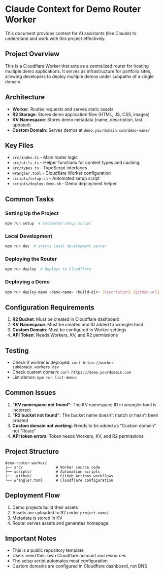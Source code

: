 # Claude Context for Demo Router Worker

This document provides context for AI assistants (like Claude) to understand and work with this project effectively.

## Project Overview

This is a Cloudflare Worker that acts as a centralized router for hosting multiple demo applications. It serves as infrastructure for portfolio sites, allowing developers to deploy multiple demos under subpaths of a single domain.

## Architecture

- **Worker**: Routes requests and serves static assets
- **R2 Storage**: Stores demo application files (HTML, JS, CSS, images)
- **KV Namespace**: Stores demo metadata (name, description, last updated)
- **Custom Domain**: Serves demos at `demo.yourdomain.com/demo-name/`

## Key Files

- `src/index.ts` - Main router logic
- `src/utils.ts` - Helper functions for content types and caching
- `src/types.ts` - TypeScript interfaces
- `wrangler.toml` - Cloudflare Worker configuration
- `scripts/setup.sh` - Automated setup script
- `scripts/deploy-demo.sh` - Demo deployment helper

## Common Tasks

### Setting Up the Project
```bash
npm run setup  # Automated setup script
```

### Local Development
```bash
npm run dev  # Starts local development server
```

### Deploying the Router
```bash
npm run deploy  # Deploys to Cloudflare
```

### Deploying a Demo
```bash
npm run deploy-demo <demo-name> <build-dir> [description] [github-url]
```

## Configuration Requirements

1. **R2 Bucket**: Must be created in Cloudflare dashboard
2. **KV Namespace**: Must be created and ID added to wrangler.toml
3. **Custom Domain**: Must be configured in Worker settings
4. **API Token**: Needs Workers, KV, and R2 permissions

## Testing

- Check if worker is deployed: `curl https://worker-subdomain.workers.dev`
- Check custom domain: `curl https://demo.yourdomain.com`
- List demos: `npm run list-demos`

## Common Issues

1. **"KV namespace not found"**: The KV namespace ID in wrangler.toml is incorrect
2. **"R2 bucket not found"**: The bucket name doesn't match or hasn't been created
3. **Custom domain not working**: Needs to be added as "Custom domain" not "Route"
4. **API token errors**: Token needs Workers, KV, and R2 permissions

## Project Structure
```
demo-router-worker/
├── src/               # Worker source code
├── scripts/           # Automation scripts
├── .github/           # GitHub Actions workflows
└── wrangler.toml      # Cloudflare configuration
```

## Deployment Flow

1. Demo projects build their assets
2. Assets are uploaded to R2 under `project-name/`
3. Metadata is stored in KV
4. Router serves assets and generates homepage

## Important Notes

- This is a public repository template
- Users need their own Cloudflare account and resources
- The setup script automates most configuration
- Custom domains are configured in Cloudflare dashboard, not DNS